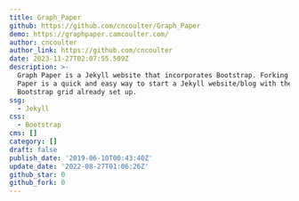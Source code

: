 ```yaml
---
title: Graph_Paper
github: https://github.com/cncoulter/Graph_Paper
demo: https://graphpaper.camcoulter.com/
author: cncoulter
author_link: https://github.com/cncoulter
date: 2023-11-27T02:07:55.509Z
description: >-
  Graph Paper is a Jekyll website that incorporates Bootstrap. Forking Graph
  Paper is a quick and easy way to start a Jekyll website/blog with the
  Bootstrap grid already set up.
ssg:
  - Jekyll
css:
  - Bootstrap
cms: []
category: []
draft: false
publish_date: '2019-06-10T00:43:40Z'
update_date: '2022-08-27T01:06:26Z'
github_star: 0
github_fork: 0
---
```

